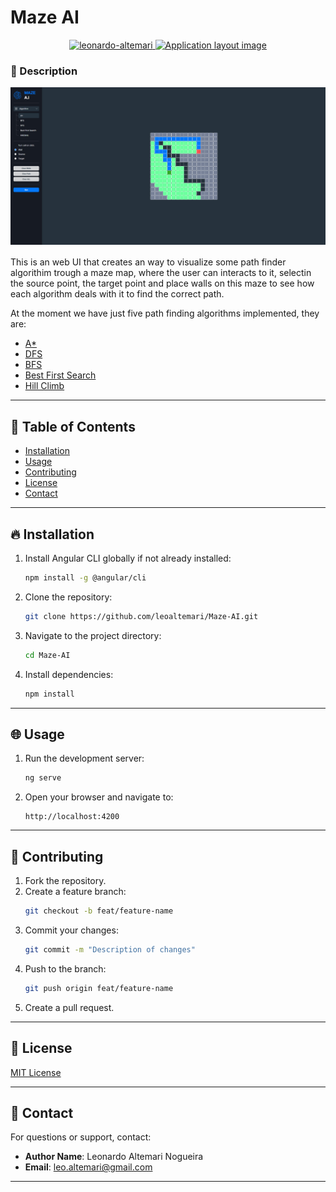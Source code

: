 # Maze AI

<div align="center">
  <a href="https://www.linkedin.com/in/leonardo-altemari-008a8017b/">
    <img alt="leonardo-altemari" src="https://img.shields.io/badge/made%20by-Leonardo%20Altemari-brightgreen" />
  </a>

  <a href="https://github.com/leoaltemari/tokenEvents-API/blob/development/LICENSE">
    <img alt="Application layout image" src="https://img.shields.io/badge/license-MIT-brightgreen" />
  </a>
</div>

### 🚀 Description

<div style="margin-bottom: 16px;" align="center">
  <img alt="License" width="600px" src="./public/github/ui-example.png" />
</div>

This is an web UI that creates an way to visualize some path finder algorithim trough a maze map, where the user can interacts to it, selectin the source point, the target point and place walls on this maze to see how each algorithm deals with it to find the correct path.

At the moment we have just five path finding algorithms implemented, they are:

- [A\*](https://en.wikipedia.org/wiki/A*_search_algorithm)
- [DFS](https://en.wikipedia.org/wiki/Depth-first_search)
- [BFS](https://en.wikipedia.org/wiki/Breadth-first_search)
- [Best First Search](https://en.wikipedia.org/wiki/Best-first_search)
- [Hill Climb](https://www.geeksforgeeks.org/introduction-hill-climbing-artificial-intelligence/)

---

## 📜 Table of Contents

- [Installation](#installation)
- [Usage](#usage)
- [Contributing](#contributing)
- [License](#license)
- [Contact](#contact)

---

## 🔥 Installation

1. Install Angular CLI globally if not already installed:
   ```bash
   npm install -g @angular/cli
   ```
2. Clone the repository:
   ```bash
   git clone https://github.com/leoaltemari/Maze-AI.git
   ```
3. Navigate to the project directory:
   ```bash
   cd Maze-AI
   ```
4. Install dependencies:
   ```bash
   npm install
   ```

---

## 🌐 Usage

1. Run the development server:
   ```bash
   ng serve
   ```
2. Open your browser and navigate to:
   ```
   http://localhost:4200
   ```

---

## 👥 Contributing

1. Fork the repository.
2. Create a feature branch:
   ```bash
   git checkout -b feat/feature-name
   ```
3. Commit your changes:
   ```bash
   git commit -m "Description of changes"
   ```
4. Push to the branch:
   ```bash
   git push origin feat/feature-name
   ```
5. Create a pull request.

---

## 🔐 License

[MIT License](LICENSE)

---

## 📱 Contact

For questions or support, contact:

- **Author Name**: Leonardo Altemari Nogueira
- **Email**: leo.altemari@gmail.com

---
